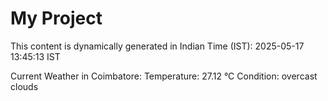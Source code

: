 # My Project

This content is dynamically generated in Indian Time (IST): 2025-05-17 13:45:13 IST


Current Weather in Coimbatore:
Temperature: 27.12 °C
Condition: overcast clouds
